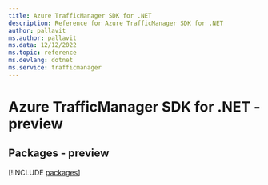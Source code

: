 ```yaml
---
title: Azure TrafficManager SDK for .NET
description: Reference for Azure TrafficManager SDK for .NET
author: pallavit
ms.author: pallavit
ms.data: 12/12/2022
ms.topic: reference
ms.devlang: dotnet
ms.service: trafficmanager
---
```

# Azure TrafficManager SDK for .NET - preview
## Packages - preview
[!INCLUDE [packages](trafficmanager-index.md)]